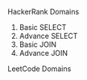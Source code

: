 HackerRank Domains
1. Basic SELECT
2. Advance SELECT
3. Basic JOIN
4. Advance JOIN

LeetCode Domains
